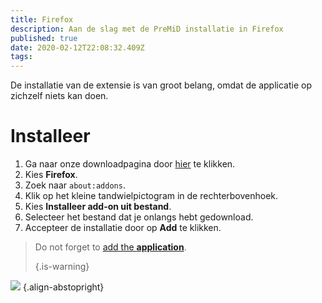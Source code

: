 ```yaml
---
title: Firefox
description: Aan de slag met de PreMiD installatie in Firefox
published: true
date: 2020-02-12T22:08:32.409Z
tags:
---
```


De installatie van de extensie is van groot belang, omdat de applicatie op zichzelf niets kan doen.

# Installeer
1. Ga naar onze downloadpagina door [hier](https://premid.app/downloads) te klikken.
2. Kies **Firefox**.
3. Zoek naar `about:addons`.
4. Klik op het kleine tandwielpictogram in de rechterbovenhoek.
5. Kies **Installeer add-on uit bestand**.
6. Selecteer het bestand dat je onlangs hebt gedownload.
7. Accepteer de installatie door op **Add** te klikken.

> Do not forget to [add the **application**](/install). 
> 
> {.is-warning}

![](https://img.icons8.com/color/2x/firefox.png) {.align-abstopright}